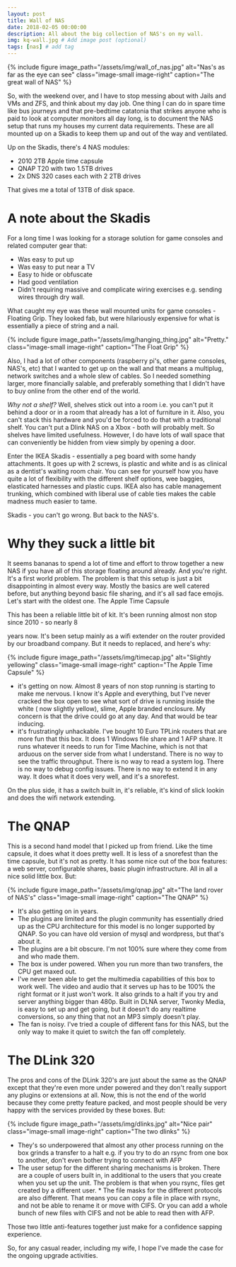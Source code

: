 ```yaml
---
layout: post
title: Wall of NAS
date: 2018-02-05 00:00:00
description: All about the big collection of NAS's on my wall.
img: kq-wall.jpg # Add image post (optional)
tags: [nas] # add tag
---
```


{% include figure image_path="/assets/img/wall_of_nas.jpg" alt="Nas's as far as the eye can see" class="image-small image-right" caption="The great wall of NAS" %}

So, with the weekend over, and I have to stop messing about with Jails and VMs and ZFS, and think about my day job. One thing I can do in spare time like bus journeys and that pre-bedtime catatonia that strikes anyone who is paid to look at computer monitors all day long, is to document the NAS setup that runs my houses my current data requirements. These are all mounted up on a Skadis to keep them up and out of the way and ventilated.


Up on the Skadis, there's 4 NAS modules:


* 2010 2TB Apple time capsule
* QNAP T20 with two 1.5TB drives
* 2x DNS 320 cases each with 2 2TB drives

That gives me a total of 13TB of disk space.

# A note about the Skadis

For a long time I was looking for a storage solution for game consoles and related computer gear that:

* Was easy to put up
* Was easy to put near a TV
* Easy to hide or obfuscate
* Had good ventilation
* Didn't requiring massive and complicate wiring exercises e.g. sending wires through dry wall.

What caught my eye was these wall mounted units for game consoles - Floating Grip. They looked fab, but were hilariously expensive for what is essentially a piece of string and a nail.

{% include figure image_path="/assets/img/hanging_thing.jpg" alt="Pretty." class="image-small image-right" caption="The Float Grip" %}

Also, I had a lot of other components (raspberry pi's, other game consoles, NAS's, etc) that I wanted to get up on the wall and that means a multiplug, network switches and a whole slew of cables. So I needed something larger, more financially salable, and preferably something that I didn't have to buy online from the other end of the world.


_Why not a shelf?_ Well, shelves stick out into a room i.e. you can't put it behind a door or in a room that already has a lot of furniture in it. Also, you can't stack this hardware and you'd be forced to do that with a traditional shelf. You can't put a Dlink NAS on a Xbox - both will probably melt. So shelves have limited usefulness. However, I do have lots of wall space that can conveniently be hidden from view simply by opening a door.


Enter the IKEA Skadis - essentially a peg board with some handy attachments. It goes up with 2 screws, is plastic and white and is as clinical as a dentist's waiting room chair. You can see for yourself how you have quite a lot of flexibility with the different shelf options, wee baggies, elasticated harnesses and plastic cups. IKEA also has cable management trunking, which combined with liberal use of cable ties makes the cable madness much easier to tame.


Skadis - you can't go wrong. But back to the NAS's.

# Why they suck a little bit

It seems bananas to spend a lot of time and effort to throw together a new NAS if you have all of this storage floating around already. And you're right. It's a first world problem. The problem is that this setup is just a bit disappointing in almost every way. Mostly the basics are well catered before, but anything beyond basic file sharing, and it's all sad face emojis. Let's start with the oldest one.
The Apple Time Capsule

This has been a reliable little bit of kit. It's been running almost non stop since 2010 - so nearly 8

years now. It's been setup mainly as a wifi extender on the router provided by our broadband company. But it needs to replaced, and here's why:

{% include figure image_path="/assets/img/timecap.jpg" alt="Slightly yellowing" class="image-small image-right" caption="The Apple Time Capsule" %}

* it's getting on now. Almost 8 years of non stop running is starting to make me nervous. I know it's Apple and everything, but I've never cracked the box open to see what sort of drive is running inside the white ( now slightly yellow), slime, Apple branded enclosure. My concern is that the drive could go at any day. And that would be tear inducing.
* it's frustratingly unhackable. I've bought 10 Euro TPLink routers that are more fun that this box. It does 1 Windows file share and 1 AFP share. It runs whatever it needs to run for Time Machine, which is not that arduous on the server side from what I understand. There is no way to see the traffic throughput. There is no way to read a system log. There is no way to debug config issues. There is no way to extend it in any way. It does what it does very well, and it's a snorefest.

On the plus side, it has a switch built in, it's reliable, it's kind of slick lookin and does the wifi network extending.

# The QNAP

This is a second hand model that I picked up from friend. Like the time capsule, it does what it does pretty well. It is less of a snorefest than the time capsule, but it's not as pretty. It has some nice out of the box features: a web server, configurable shares, basic plugin infrastructure. All in all a nice solid little box. But:

{% include figure image_path="/assets/img/qnap.jpg" alt="The land rover of NAS's" class="image-small image-right" caption="The QNAP" %}

* It's also getting on in years.
* The plugins are limited and the plugin community has essentially dried up as the CPU architecture for this model is no longer supported by QNAP. So you can have old version of mysql and wordpress, but that's about it.
* The plugins are a bit obscure. I'm not 100% sure where they come from and who made them.
* The box is under powered. When you run more than two transfers, the CPU get maxed out.
* I've never been able to get the multimedia capabilities of this box to work well. The video and audio that it serves up has to be 100% the right format or it just won't work. It also grinds to a halt if you try and server anything bigger than 480p. Built in DLNA server, Twonky Media, is easy to set up and get going, but it doesn't do any realtime conversions, so any thing that not an MP3 simply doesn't play.
* The fan is noisy. I've tried a couple of different fans for this NAS, but the only way to make it quiet to switch the fan off completely.

# The DLink 320

The pros and cons of the DLink 320's are just about the same as the QNAP except that they're even more under powered and they don't really support any plugins or extensions at all. Now, this is not the end of the world because they come pretty feature packed, and most people should be very happy with the services provided by these boxes. But:

{% include figure image_path="/assets/img/dlinks.jpg" alt="Nice pair" class="image-small image-right" caption="The two dlinks" %}

* They's so underpowered that almost any other process running on the box grinds a transfer to a halt e.g. if you try to do an rsync from one box to another, don't even bother trying to connect with AFP
* The user setup for the different sharing mechanisms is broken. There are a couple of users built in, in additional to the users that you create when you set up the unit. The problem is that when you rsync, files get created by a different user. * The file masks for the different protocols are also different. That means you can copy a file in place with rsync, and not be able to rename it or move with CIFS. Or you can add a whole bunch of new files with CIFS and not be able to read then with AFP.  

Those two little anti-features together just make for a confidence sapping experience.


So, for any casual reader, including my wife, I hope I've made the case for the ongoing upgrade activities.
